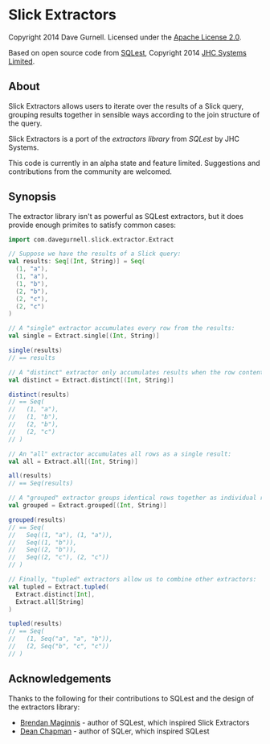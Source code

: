 Slick Extractors
================

Copyright 2014 Dave Gurnell. Licensed under the [Apache License 2.0].

Based on open source code from [SQLest], Copyright 2014 [JHC Systems Limited].

[Apache License 2.0]: http://www.apache.org/licenses/LICENSE-2.0.html
[SQLest]: https://github.com/jhc-systems/sqlest
[JHC Systems Limited]: https://github.com/jhc-systems

About
-----

Slick Extractors allows users to iterate over the results of a Slick query, grouping results together in sensible ways according to the join structure of the query.

Slick Extractors is a port of the *extractors library* from *SQLest* by JHC Systems.

This code is currently in an alpha state and feature limited. Suggestions and contributions from the community are welcomed.

Synopsis
--------

The extractor library isn't as powerful as SQLest extractors, but it does provide enough primites to satisfy common cases:

~~~ scala
import com.davegurnell.slick.extractor.Extract

// Suppose we have the results of a Slick query:
val results: Seq[(Int, String)] = Seq(
  (1, "a"),
  (1, "a"),
  (1, "b"),
  (2, "b"),
  (2, "c"),
  (2, "c")
)

// A "single" extractor accumulates every row from the results:
val single = Extract.single[(Int, String)]

single(results)
// == results

// A "distinct" extractor only accumulates results when the row content changes:
val distinct = Extract.distinct[(Int, String)]

distinct(results)
// == Seq(
//   (1, "a"),
//   (1, "b"),
//   (2, "b"),
//   (2, "c")
// )

// An "all" extractor accumulates all rows as a single result:
val all = Extract.all[(Int, String)]

all(results)
// == Seq(results)

// A "grouped" extractor groups identical rows together as individual results:
val grouped = Extract.grouped[(Int, String)]

grouped(results)
// == Seq(
//   Seq((1, "a"), (1, "a")),
//   Seq((1, "b")),
//   Seq((2, "b")),
//   Seq((2, "c"), (2, "c"))
// )

// Finally, "tupled" extractors allow us to combine other extractors:
val tupled = Extract.tupled(
  Extract.distinct[Int],
  Extract.all[String]
)

tupled(results)
// == Seq(
//   (1, Seq("a", "a", "b")),
//   (2, Seq("b", "c", "c"))
// )
~~~

Acknowledgements
----------------

Thanks to the following for their contributions to SQLest and the design of the extractors library:

- [Brendan Maginnis](https://github.com/brendanator) - author of SQLest, which inspired Slick Extractors
- [Dean Chapman](https://github.com/p14n) - author of SQLer, which inspired SQLest
